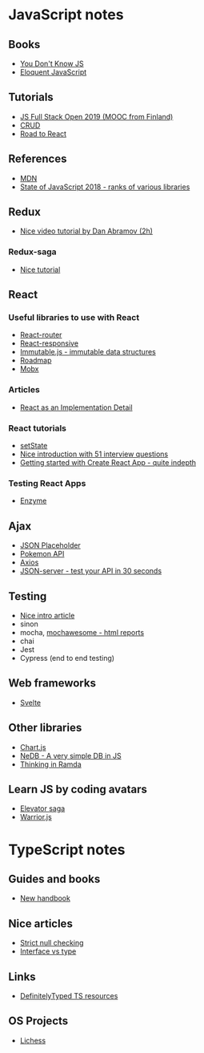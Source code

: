 # JavaScript notes

## Books

* [You Don't Know JS](https://github.com/getify/You-Dont-Know-JS)
* [Eloquent JavaScript](https://eloquentjavascript.net/)

## Tutorials

* [JS Full Stack Open 2019 (MOOC from Finland)](https://fullstackopen.com/en/)
* [CRUD](https://en.wikipedia.org/wiki/Create,_read,_update_and_delete)
* [Road to React](https://roadtoreact.com)

## References

* [MDN](https://developer.mozilla.org/en-US/docs/Web)
* [State of JavaScript 2018 - ranks of various libraries](https://2018.stateofjs.com/front-end-frameworks/other-libraries/)

## Redux

* [Nice video tutorial by Dan Abramov (2h)](https://egghead.io/courses/getting-started-with-redux)

### Redux-saga

* [Nice tutorial](https://flaviocopes.com/redux-saga/)

## React

### Useful libraries to use with React

* [React-router](https://reacttraining.com/react-router/web/guides/quick-start)
* [React-responsive](https://github.com/contra/react-responsive)
* [Immutable.js - immutable data structures](https://github.com/immutable-js/immutable-js)
* [Roadmap](https://reacttraining.com/courses/)
* [Mobx](https://github.com/mobxjs/mobx)

### Articles

* [React as an Implementation Detail](https://chriskiehl.com/article/react-as-an-implementation-detail)

### React tutorials

* [setState](https://www.freecodecamp.org/news/get-pro-with-react-setstate-in-10-minutes-d38251d1c781/)
* [Nice introduction with 51 interview questions](https://www.opencodez.com/reactjs/reactjs-an-introduction.htm)
* [Getting started with Create React App - quite indepth](https://blog.logrocket.com/getting-started-with-create-react-app-d93147444a27/)

### Testing React Apps
* [Enzyme](https://airbnb.io/enzyme/)

## Ajax

* [JSON Placeholder](https://jsonplaceholder.typicode.com/)
* [Pokemon API](https://pokeapi.co/)
* [Axios](https://github.com/axios/axios)
* [JSON-server - test your API in 30 seconds](https://github.com/typicode/json-server)

## Testing

* [Nice intro article](https://medium.com/feedzaitech/javascript-and-react-unit-tests-basics-324e93dfc64c)
* sinon
* mocha, [mochawesome - html reports](https://www.npmjs.com/package/mochawesome)
* chai
* Jest
* Cypress (end to end testing)

## Web frameworks

* [Svelte](https://svelte.dev/)

## Other libraries

* [Chart.js](https://www.chartjs.org/)
* [NeDB - A very simple DB in JS](https://github.com/louischatriot/nedb)
* [Thinking in Ramda](http://randycoulman.com/blog/categories/thinking-in-ramda/)

## Learn JS by coding avatars

* [Elevator saga](https://play.elevatorsaga.com/)
* [Warrior.js](https://warrior.js.org/)

# TypeScript notes

## Guides and books

* [New handbook](https://microsoft.github.io/TypeScript-New-Handbook/everything/)

## Nice articles

* [Strict null checking](https://github.com/mjbvz/vscode-strict-null-check-migration-tools)
* [Interface vs type](https://pawelgrzybek.com/typescript-interface-vs-type/)

## Links

* [DefinitelyTyped TS resources](http://definitelytyped.org/directory/learn.html)

## OS Projects

* [Lichess](https://github.com/ornicar/lila/tree/master/ui)
